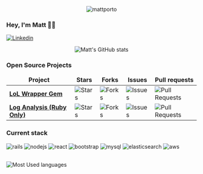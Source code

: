 <p align="center"><img src="https://komarev.com/ghpvc/?username=MattPorto" alt="mattporto" /></p>

### Hey, I'm Matt 👋🏾
[![Linkedin](https://img.shields.io/badge/LinkedIn-0077B5?style=for-the-badge&logo=linkedin&logoColor=white)](https://www.linkedin.com/in/matheus-porto/)

<div align="center">

![Matt's GitHub stats](https://github-readme-stats.vercel.app/api?username=MattPorto&show_icons=true&theme=dracula)
</div>


### Open Source Projects
<table align="center">
	<thead align="center">
		<tr border: none;>
			<td><b>Project</b></td>
			<td><b>Stars</b></td>
			<td><b>Forks</b></td>
			<td><b>Issues</b></td>
			<td><b>Pull requests</b></td>
		</tr>
	</thead>
	<tbody>
		<tr>
			<td><a href="https://github.com/MattPorto/lol-wrapper"><b>LoL Wrapper Gem</b></a></td>
			<td><img alt="Stars" src="https://img.shields.io/github/stars/MattPorto/lol-wrapper?style=flat-square&labelColor=343b41" /></td>
			<td><img alt="Forks" src="https://img.shields.io/github/forks/MattPorto/lol-wrapper?style=flat-square&labelColor=343b41" /></td>
			<td><img alt="Issues" src="https://img.shields.io/github/issues/MattPorto/lol-wrapper?style=flat-square&labelColor=343b41" /></td>
			<td><img alt="Pull Requests" src="https://img.shields.io/github/issues-pr/MattPorto/lol-wrapper?style=flat-square&labelColor=343b41" /></td>
		</tr>
		<tr>
			<td><a href="https://github.com/MattPorto/log-line-parser"><b>Log Analysis (Ruby Only)</b></a></td>
			<td><img alt="Stars" src="https://img.shields.io/github/stars/MattPorto/log-line-parser?style=flat-square&labelColor=343b41" /></td>
			<td><img alt="Forks" src="https://img.shields.io/github/forks/MattPorto/log-line-parser?style=flat-square&labelColor=343b41" /></td>
			<td><img alt="Issues" src="https://img.shields.io/github/issues/MattPorto/log-line-parser?style=flat-square&labelColor=343b41" /></td>
			<td><img alt="Pull Requests" src="https://img.shields.io/github/issues-pr/MattPorto/log-line-parser?style=flat-square&labelColor=343b41" /></td>
		</tr>
	</tbody>
</table>

### Current stack
<div style="display: inline_block">
	<img align="center" alt="rails" src="https://img.shields.io/badge/Ruby_on_Rails-CC0000?style=for-the-badge&logo=ruby-on-rails&logoColor=white" />
	<img align="center" alt="nodejs" src="https://img.shields.io/badge/Node.js-43853D?style=for-the-badge&logo=node.js&logoColor=white" />
	<img align="center" alt="react" src="https://img.shields.io/badge/React-20232A?style=for-the-badge&logo=react&logoColor=61DAFB" />
	<img align="center" alt="bootstrap" src="https://img.shields.io/badge/Bootstrap-563D7C?style=for-the-badge&logo=bootstrap&logoColor=white" />
	<img align="center" alt="mysql" src="https://img.shields.io/badge/MySQL-00000F?style=for-the-badge&logo=mysql&logoColor=white" />
	<img align="center" alt="elasticsearch" src="https://img.shields.io/badge/Elastic_Search-005571?style=for-the-badge&logo=elasticsearch&logoColor=white" />
	<img align="center" alt="aws" src="https://img.shields.io/badge/Amazon_AWS-232F3E?style=for-the-badge&logo=amazon-aws&logoColor=white" />
</div><br>

![Most Used languages](https://github-readme-stats.vercel.app/api/top-langs/?username=MattPorto&theme=dracula)
